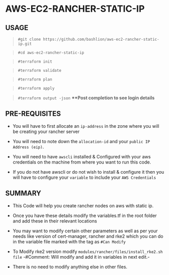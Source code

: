 # AWS-EC2-RANCHER-STATIC-IP

## USAGE

> `#git clone https://github.com/bashlion/aws-ec2-rancher-static-ip.git` 

> `#cd aws-ec2-rancher-static-ip` 

> `#terraform init`  

> `#terraform validate`  

> `#terraform plan`  

> `#terraform apply`  

> `#terraform output -json`  <b>**Post completion to see login details</b>

## PRE-REQUISITES

  *  You will have to first allocate an `ip-address` in the zone where you will be creating your rancher server  

  *  You will need to note down the `allocation-id` and your `public IP Address (eip)`.  

  *  You will need to have `awscli` installed & Configured with your aws credentials on the machine from where you want to run this code.   

  *  If you do not have awscli or do not wish to install & configure it then you will have to configure your `variable` to include your `AWS Credentials`

## SUMMARY

  * This Code will help you create rancher nodes on aws with static ip.  

  *  Once you have these details modify the variables.tf in the root folder and add these in their relevant locations  

  *  You may want to modify certain other parameters as well as per your needs like version of cert-manager, rancher and rke2 which you can do in the variable file marked with the tag as `#Can Modify`  

  *  To Modify rke2 version modify `modules/rancher/files/install_rke2.sh file` -#Comment: Will modify and add it in variables in next edit.-  

  *  There is no need to modify anything else in other files.  
